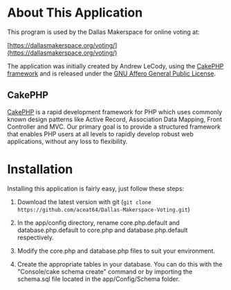 About This Application
======================

This program is used by the Dallas Makerspace for online voting at:

[https://dallasmakerspace.org/voting/](https://dallasmakerspace.org/voting/)

The application was initially created by Andrew LeCody, using the [CakePHP framework](http://www.cakephp.org "CakePHP - the rapid development PHP framework") and is released under the [GNU Affero General Public License](http://www.gnu.org/licenses/agpl.html).

CakePHP
-------

[CakePHP](http://www.cakephp.org "CakePHP - the rapid development PHP framework") is a rapid development framework for PHP which uses commonly known design patterns like Active Record, Association Data Mapping, Front Controller and MVC. Our primary goal is to provide a structured framework that enables PHP users at all levels to rapidly develop robust web applications, without any loss to flexibility.


Installation
============

Installing this application is fairly easy, just follow these steps:

1. Download the latest version with git (`git clone https://github.com/aceat64/Dallas-Makerspace-Voting.git`)

2. In the app/config directory, rename core.php.default and database.php.default to core.php and database.php.default respectively.

3. Modify the core.php and database.php files to suit your environment.

4. Create the appropriate tables in your database. You can do this with the "Console/cake schema create" command or by importing the schema.sql file located in the app/Config/Schema folder.
